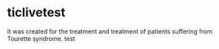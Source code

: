 # ticlivetest
It was created for the treatment and treatment of patients suffering from Tourette syndrome.
test
